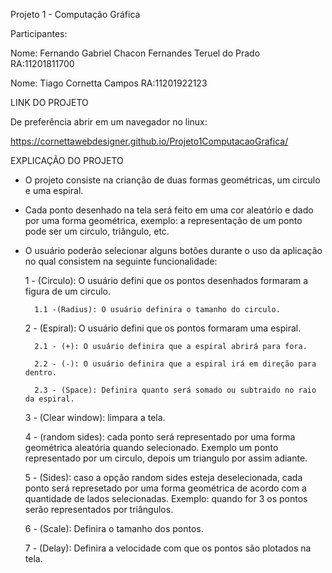 Projeto 1 - Computação Gráfica

Participantes:

Nome: Fernando Gabriel Chacon Fernandes Teruel do Prado RA:11201811700

Nome: Tiago Cornetta Campos RA:11201922123

LINK DO PROJETO

De preferência abrir em um navegador no linux:

https://cornettawebdesigner.github.io/Projeto1ComputacaoGrafica/

EXPLICAÇÃO DO PROJETO

- O projeto consiste na crianção de duas formas geométricas, um circulo e uma espiral.
- Cada ponto desenhado na tela será feito em uma cor aleatório e dado por uma forma geométrica, exemplo: a representação de um ponto pode ser um circulo, triângulo, etc.
- O usuário poderão selecionar alguns botões durante o uso da aplicação no qual consistem na seguinte funcionalidade:
  
	1 - (Circulo): O usuário defini que os pontos desenhados formaram a figura de um circulo.	

  		1.1 -(Radius): O usuário definira o tamanho do circulo. 

  	2 - (Espiral): O usuário defini que os pontos formaram uma espiral.

  		2.1 - (+): O usuário definira que a espiral abrirá para fora.

  		2.2 - (-): O usuário definira que a espiral irá em direção para dentro.

  		2.3 - (Space): Definira quanto será somado ou subtraido no raio da espiral.

  	3 - (Clear window): limpara a tela.

  	4 - (random sides): cada ponto será representado por uma forma geométrica aleatória quando selecionado. Exemplo um ponto representado por um circulo, depois um triangulo por assim adiante.

  	5 - (Sides): caso a opção random sides esteja deselecionada, cada ponto será represetado por uma forma geométrica de acordo com a quantidade de lados selecionadas. Exemplo: quando for 3 os pontos serão representados por triângulos.

  	6 - (Scale): Definira o tamanho dos pontos.

  	7 - (Delay): Definira a velocidade com que os pontos são plotados na tela.
